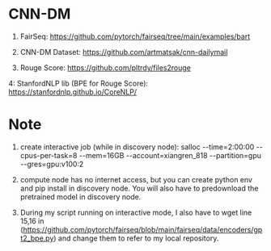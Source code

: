 # CNN-DM

1. FairSeq: https://github.com/pytorch/fairseq/tree/main/examples/bart

2. CNN-DM Dataset: https://github.com/artmatsak/cnn-dailymail

3. Rouge Score: https://github.com/pltrdy/files2rouge

4: StanfordNLP lib (BPE for Rouge Score): https://stanfordnlp.github.io/CoreNLP/

# Note

1. create interactive job (while in discovery node): salloc --time=2:00:00 --cpus-per-task=8 --mem=16GB --account=xiangren_818 --partition=gpu --gres=gpu:v100:2

2. compute node has no internet access, but you can create python env and pip install in discovery node. You will also have to predownload the pretrained model in discovery node.

3. During my script running on interactive mode, I also have to wget line 15,16 in (https://github.com/pytorch/fairseq/blob/main/fairseq/data/encoders/gpt2_bpe.py) and change them to refer to my local repository.
